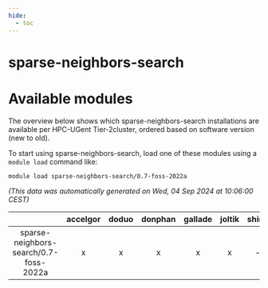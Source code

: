 ```yaml
---
hide:
  - toc
---
```


sparse-neighbors-search
=======================

# Available modules


The overview below shows which sparse-neighbors-search installations are available per HPC-UGent Tier-2cluster, ordered based on software version (new to old).

To start using sparse-neighbors-search, load one of these modules using a `module load` command like:

```shell
module load sparse-neighbors-search/0.7-foss-2022a
```

*(This data was automatically generated on Wed, 04 Sep 2024 at 10:06:00 CEST)*  

| |accelgor|doduo|donphan|gallade|joltik|shinx|skitty|
| :---: | :---: | :---: | :---: | :---: | :---: | :---: | :---: |
|sparse-neighbors-search/0.7-foss-2022a|x|x|x|x|x|-|x|
